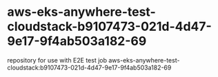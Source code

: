 # aws-eks-anywhere-test-cloudstack-b9107473-021d-4d47-9e17-9f4ab503a182-69
repository for use with E2E test job aws-eks-anywhere-test-cloudstack:b9107473-021d-4d47-9e17-9f4ab503a182-69
